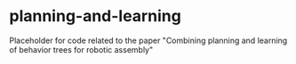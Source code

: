 # planning-and-learning
Placeholder for code related to the paper "Combining planning and learning of behavior trees for robotic assembly"
